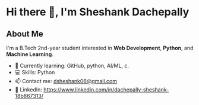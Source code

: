 # Hi there 👋, I'm Sheshank Dachepally

## About Me
I'm a B.Tech 2nd-year student interested in **Web Development**, **Python**, and **Machine Learning**.  

- 🌱 Currently learning: GitHub, python, AI/ML, c.
- 💻 Skills: Python
- 📫 Contact me: dsheshank06@gmail.com
- 🔗 LinkedIn: https://www.linkedin.com/in/dachepally-sheshank-18b867313/


